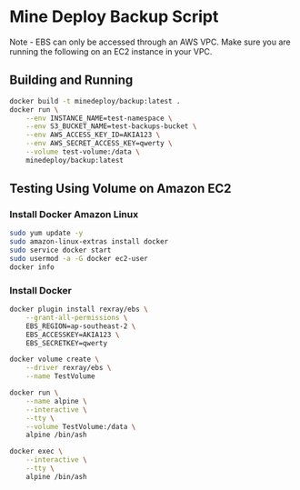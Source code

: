 # Mine Deploy Backup Script

Note - EBS can only be accessed through an AWS VPC. Make sure you are running
the following on an EC2 instance in your VPC.

## Building and Running

```bash
docker build -t minedeploy/backup:latest .
docker run \
    --env INSTANCE_NAME=test-namespace \
    --env S3_BUCKET_NAME=test-backups-bucket \
    --env AWS_ACCESS_KEY_ID=AKIA123 \
    --env AWS_SECRET_ACCESS_KEY=qwerty \
    --volume test-volume:/data \
    minedeploy/backup:latest
```

## Testing Using Volume on Amazon EC2

### Install Docker Amazon Linux

```bash
sudo yum update -y
sudo amazon-linux-extras install docker
sudo service docker start
sudo usermod -a -G docker ec2-user
docker info
```

### Install Docker

```bash
docker plugin install rexray/ebs \
    --grant-all-permissions \
    EBS_REGION=ap-southeast-2 \
    EBS_ACCESSKEY=AKIA123 \
    EBS_SECRETKEY=qwerty

docker volume create \
    --driver rexray/ebs \
    --name TestVolume

docker run \
    --name alpine \
    --interactive \
    --tty \
    --volume TestVolume:/data \
    alpine /bin/ash

docker exec \
    --interactive \
    --tty \
    alpine /bin/ash
```
